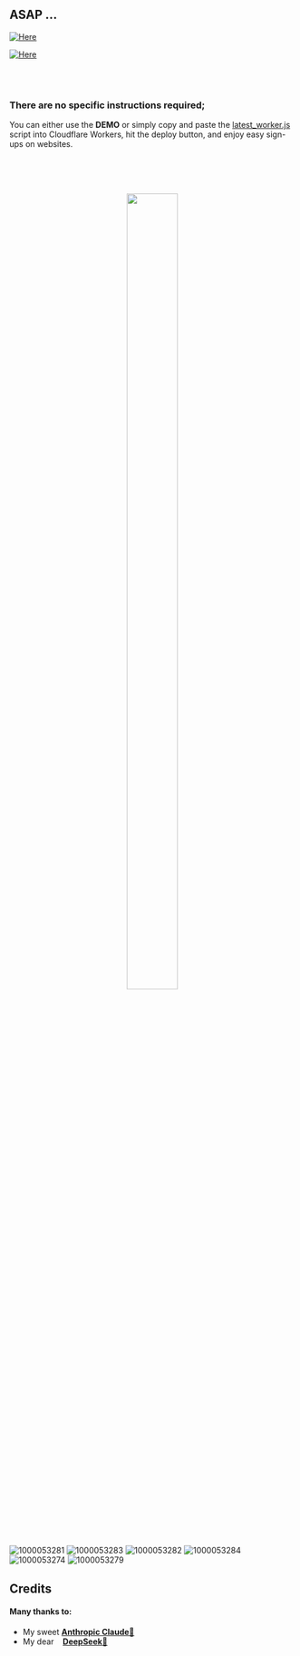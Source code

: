 ## ASAP ...

[![Here](https://img.shields.io/badge/DEMO_FOR_LATEST_REAL_ADDRESS_GENERATOR-blue?logo=opencollective)](https://real-address1.victoriacross.ir/)  


[![Here](https://img.shields.io/badge/DEMO_FOR_PREVIOUS_REAL_ADDRESS_GENERATOR-blue?logo=opencollective)](https://real-address2.victoriacross.ir/)  

<br><br>  

### There are no specific instructions required;
You can either use the **DEMO** or simply copy and paste the [latest_worker.js](./latest_worker.js) script into Cloudflare Workers, hit the deploy button, and enjoy easy sign-ups on websites.  

<br><br>  

<p align="center">
     <br>
     <img src="https://img.icons8.com/ios-filled/250/logan-paul-maverick.png" style="width: 60%; max-width: 150px;">
   </p> <br>

![1000053281](https://github.com/user-attachments/assets/a58c6216-82fd-4f35-bae1-9ca326be02cb)
![1000053283](https://github.com/user-attachments/assets/2af27c4b-a98b-4991-92ba-9847ba34a0d6)
![1000053282](https://github.com/user-attachments/assets/ba61d168-0954-4e5c-9cd5-845ab2b41f1d)
![1000053284](https://github.com/user-attachments/assets/65679dfd-677b-4de0-8f32-94f78e3a8b00)
![1000053274](https://github.com/user-attachments/assets/abc45499-0cd1-499a-8041-f6b972bf6483)
![1000053279](https://github.com/user-attachments/assets/3e2411f8-5386-408c-a435-30d421634c96)  


## Credits
#### Many thanks to:
- My sweet **[Anthropic Claude🪽]**  
- My dear ‌‌ ‌ ‌ **[DeepSeek🪽]**


[DeepSeek🪽]: <https://play.google.com/store/apps/details?id=com.deepseek.chat>  

[Anthropic Claude🪽]: <https://play.google.com/store/apps/details?id=com.anthropic.claude>

